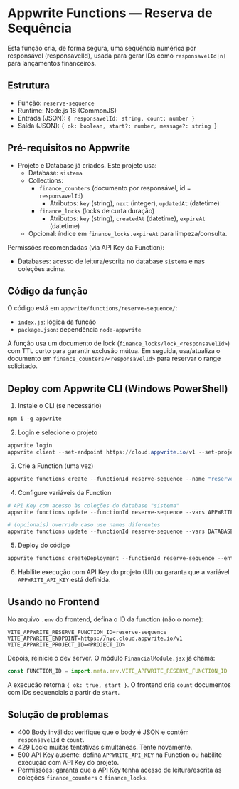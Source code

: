 # Appwrite Functions — Reserva de Sequência

Esta função cria, de forma segura, uma sequência numérica por responsável (responsavelId), usada para gerar IDs como `responsavelId[n]` para lançamentos financeiros.

## Estrutura

- Função: `reserve-sequence`
- Runtime: Node.js 18 (CommonJS)
- Entrada (JSON): `{ responsavelId: string, count: number }`
- Saída (JSON): `{ ok: boolean, start?: number, message?: string }`

## Pré-requisitos no Appwrite

- Projeto e Database já criados. Este projeto usa:
  - Database: `sistema`
  - Collections:
    - `finance_counters` (documento por responsável, id = `responsavelId`)
      - Atributos: `key` (string), `next` (integer), `updatedAt` (datetime)
    - `finance_locks` (locks de curta duração)
      - Atributos: `key` (string), `createdAt` (datetime), `expireAt` (datetime)
  - Opcional: índice em `finance_locks.expireAt` para limpeza/consulta.

Permissões recomendadas (via API Key da Function):
- Databases: acesso de leitura/escrita no database `sistema` e nas coleções acima.

## Código da função

O código está em `appwrite/functions/reserve-sequence/`:
- `index.js`: lógica da função
- `package.json`: dependência `node-appwrite`

A função usa um documento de lock (`finance_locks/lock_<responsavelId>`) com TTL curto para garantir exclusão mútua. Em seguida, usa/atualiza o documento em `finance_counters/<responsavelId>` para reservar o range solicitado.

## Deploy com Appwrite CLI (Windows PowerShell)

1) Instale o CLI (se necessário)

```powershell
npm i -g appwrite
```

2) Login e selecione o projeto

```powershell
appwrite login
appwrite client --set-endpoint https://cloud.appwrite.io/v1 --set-project <PROJECT_ID>
```

3) Crie a Function (uma vez)

```powershell
appwrite functions create --functionId reserve-sequence --name "reserve-sequence" --runtime node-18.0
```

4) Configure variáveis da Function

```powershell
# API Key com acesso às coleções do database "sistema"
appwrite functions update --functionId reserve-sequence --vars APPWRITE_API_KEY=<YOUR_API_KEY>

# (opcionais) override caso use names diferentes
appwrite functions update --functionId reserve-sequence --vars DATABASE_ID=sistema,COUNTERS_COLLECTION_ID=finance_counters,LOCKS_COLLECTION_ID=finance_locks,LOCK_TTL_MS=15000
```

5) Deploy do código

```powershell
appwrite functions createDeployment --functionId reserve-sequence --entrypoint index.js --code .\appwrite\functions\reserve-sequence\ --activate true
```

6) Habilite execução com API Key do projeto (UI) ou garanta que a variável `APPWRITE_API_KEY` está definida.

## Usando no Frontend

No arquivo `.env` do frontend, defina o ID da function (não o nome):

```env
VITE_APPWRITE_RESERVE_FUNCTION_ID=reserve-sequence
VITE_APPWRITE_ENDPOINT=https://nyc.cloud.appwrite.io/v1
VITE_APPWRITE_PROJECT_ID=<PROJECT_ID>
```

Depois, reinicie o dev server. O módulo `FinancialModule.jsx` já chama:

```js
const FUNCTION_ID = import.meta.env.VITE_APPWRITE_RESERVE_FUNCTION_ID || 'reserveFinanceSequence';
```

A execução retorna `{ ok: true, start }`. O frontend cria `count` documentos com IDs sequenciais a partir de `start`.

## Solução de problemas

- 400 Body inválido: verifique que o body é JSON e contém `responsavelId` e `count`.
- 429 Lock: muitas tentativas simultâneas. Tente novamente.
- 500 API Key ausente: defina `APPWRITE_API_KEY` na Function ou habilite execução com API Key do projeto.
- Permissões: garanta que a API Key tenha acesso de leitura/escrita às coleções `finance_counters` e `finance_locks`.
